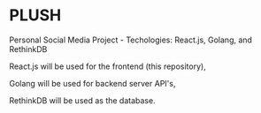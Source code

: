 # PLUSH
Personal Social Media Project - Techologies: React.js, Golang, and RethinkDB

React.js will be used for the frontend (this repository),

Golang will be used for backend server API's,

RethinkDB will be used as the database.

